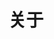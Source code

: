 ---
title: 关于
layout: about
comment: true
info:
  avatar: /avatar.jpg
  name: 椎咲良田
  sign: 快走吧，趁风停止之前
  graduation: '本科'
  profession: '家里蹲大学'
contact:
  - icon: /avatar.jpg
    link: https://github.com/zmxlt
  - icon: https://i.loli.net/2019/01/25/5c4b2a7558ad7.png
    link: http://mail.qq.com/cgi-bin/qm_share?t=qm_mailme&email=xrWnqLWur6qvs76vp6mGoKm_q6evquilqas
introduction:
  - name: "主题来源"
    content:
      - "此主题为蝉时雨博客主题的 Hexo 移植版，感谢蝉时雨大佬开源的主题代码。"
      - "如果你想使用原主题，请访问 <a href='https://github.com/chanshiyucx/aurora'>aurora</a>"
      - "如果你想使用 hexo 版本主题， 请访问 <a href='https://github.com/zmxlt/hexo-theme-aurora'>hexo-theme-aurora</a>"
      - "如果你想使用 valaxy 版本主题， 请访问 <a href='https://github.com/zmxlt/valaxy-theme-aurora'>valaxy-theme-aurora</a>"
      - "如果有什么疑问，请在该页面下面留言，或者向上面仓库提交 Issues"
  - name: "博客申明"
    content:
      - "博客中需要标注的链接、说明，无特殊情况均会进行说明。"
      - "博客遵循：<a href='https://creativecommons.org/licenses/by-nc-sa/4.0/deed.zh'>署名-非商业性使用-相同方式共享 4.0 国际</a>"
  - name: "时间轴线"
    content:
      - "2024-04-10: 移植主题至 valaxy "
      - "2019-12-06：跟随原主题步伐，继续重构，更完美の还原！"
      - "2019-09-15：增添 书籍页 和 灵感页"
      - "2019-04-20：优化移植主题，添加 pjax 等功能"
      - "2019-02-24：移植 aurora 主题"
      - "2018-10-29：魔改 Next 主题"
      - "2019-07-13：购入域名 sanshiliuxiao.top"
      - "2018-06-01：小站成立，主题 Next"
---